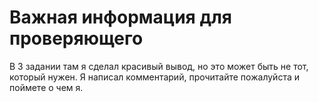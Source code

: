 # Важная информация для проверяющего
В 3 задании там я сделал красивый вывод, но это может быть не тот, который нужен. Я написал комментарий, прочитайте пожалуйста и поймете о чем я.